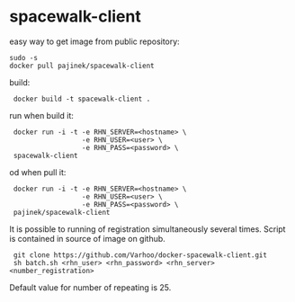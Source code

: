 # spacewalk-client

easy way to get image from public repository:

```
sudo -s
docker pull pajinek/spacewalk-client
```

build:

```
 docker build -t spacewalk-client .
```

run when build it:

```
 docker run -i -t -e RHN_SERVER=<hostname> \
                  -e RHN_USER=<user> \
                  -e RHN_PASS=<password> \
 spacewalk-client
```

od when pull it:
```
 docker run -i -t -e RHN_SERVER=<hostname> \
                  -e RHN_USER=<user> \
                  -e RHN_PASS=<password> \
 pajinek/spacewalk-client
```


It is possible to running of registration simultaneously several times. Script is contained in source of image on github.

```
 git clone https://github.com/Varhoo/docker-spacewalk-client.git
 sh batch.sh <rhn_user> <rhn_password> <rhn_server> <number_registration>
```
Default value for number of repeating is 25.
